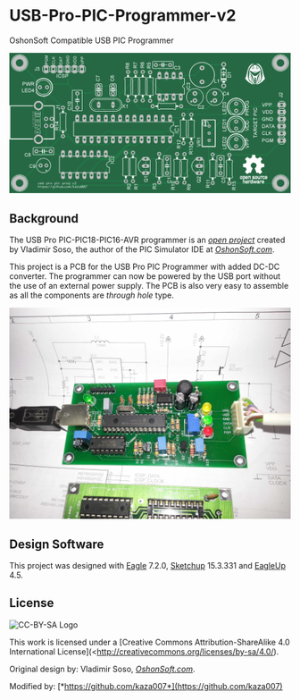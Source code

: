 # USB-Pro-PIC-Programmer-v2
OshonSoft Compatible USB PIC Programmer

![PCB](https://github.com/kaza007/USB-Pro-PIC-Programmer-v2/blob/master/eagleUp_usbpropicprog-v2_board_top.png)

Background
----------
The USB Pro PIC-PIC18-PIC16-AVR programmer is an [*open project*](http://www.oshonsoft.com/picprogprousb.html) created by Vladimir Soso, the author of the PIC Simulator IDE at [*OshonSoft.com*](http://www.oshonsoft.com/).

This project is a PCB for the USB Pro PIC Programmer with added DC-DC converter. The programmer can now be powered by the USB port without the use of an external power supply. The PCB is also very easy to assemble as all the components are *through hole* type.

![Demo](https://github.com/kaza007/USB-Pro-PIC-Programmer-v2/blob/master/usbpropicprog-v2-demo.jpg)

Design Software
-----------------
This project was designed with [Eagle](http://www.cadsoftusa.com/) 7.2.0, [Sketchup](http://www.sketchup.com/) 15.3.331 and [EagleUp](http://eagleup.wordpress.com) 4.5.

License
-------
![CC-BY-SA Logo](https://i.creativecommons.org/l/by-sa/4.0/88x31.png)

This work is licensed under a [Creative Commons Attribution-ShareAlike 4.0 International License](<http://creativecommons.org/licenses/by-sa/4.0/).

Original design by: Vladimir Soso, [*OshonSoft.com*](http://www.oshonsoft.com/).

Modified by: [*https://github.com/kaza007*](https://github.com/kaza007)
